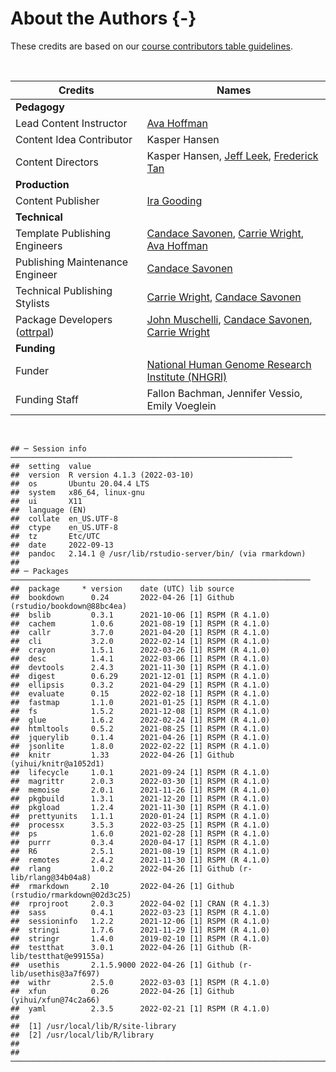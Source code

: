 
# About the Authors {-}

These credits are based on our [course contributors table guidelines](https://github.com/jhudsl/OTTR_Template/wiki/How-to-give-credits).

&nbsp;
&nbsp;

|Credits|Names|
|-------|-----|
|**Pedagogy**||
|Lead Content Instructor|[Ava Hoffman]|
|Content Idea Contributor|Kasper Hansen|
|Content Directors | Kasper Hansen, [Jeff Leek], [Frederick Tan]|
|**Production**||
|Content Publisher|[Ira Gooding]|
|**Technical**||
|Template Publishing Engineers|[Candace Savonen], [Carrie Wright], [Ava Hoffman]|
|Publishing Maintenance Engineer|[Candace Savonen]|
|Technical Publishing Stylists|[Carrie Wright], [Candace Savonen]|
|Package Developers ([ottrpal])|[John Muschelli], [Candace Savonen], [Carrie Wright]|
|**Funding**||
|Funder| [National Human Genome Research Institute (NHGRI)] |
|Funding Staff| Fallon Bachman, Jennifer Vessio, Emily Voeglein|

&nbsp;


<!-- |Content Contributor | [Jeff Leek], [Michael Schatz], [Frederick Tan]| -->
<!-- |Content Editors| [Katherine Cox], Natalie Kucher, [Frederick Tan]| -->
<!-- |Content Directors | Kasper Hansen, [Jeff Leek], [Frederick Tan]| -->
<!-- |Content Consultants (General) | [Jeff Leek], [Frederick Tan], [Carrie Wright] | -->


```
## ─ Session info ───────────────────────────────────────────────────────────────
##  setting  value
##  version  R version 4.1.3 (2022-03-10)
##  os       Ubuntu 20.04.4 LTS
##  system   x86_64, linux-gnu
##  ui       X11
##  language (EN)
##  collate  en_US.UTF-8
##  ctype    en_US.UTF-8
##  tz       Etc/UTC
##  date     2022-09-13
##  pandoc   2.14.1 @ /usr/lib/rstudio-server/bin/ (via rmarkdown)
## 
## ─ Packages ───────────────────────────────────────────────────────────────────
##  package     * version    date (UTC) lib source
##  bookdown      0.24       2022-04-26 [1] Github (rstudio/bookdown@88bc4ea)
##  bslib         0.3.1      2021-10-06 [1] RSPM (R 4.1.0)
##  cachem        1.0.6      2021-08-19 [1] RSPM (R 4.1.0)
##  callr         3.7.0      2021-04-20 [1] RSPM (R 4.1.0)
##  cli           3.2.0      2022-02-14 [1] RSPM (R 4.1.0)
##  crayon        1.5.1      2022-03-26 [1] RSPM (R 4.1.0)
##  desc          1.4.1      2022-03-06 [1] RSPM (R 4.1.0)
##  devtools      2.4.3      2021-11-30 [1] RSPM (R 4.1.0)
##  digest        0.6.29     2021-12-01 [1] RSPM (R 4.1.0)
##  ellipsis      0.3.2      2021-04-29 [1] RSPM (R 4.1.0)
##  evaluate      0.15       2022-02-18 [1] RSPM (R 4.1.0)
##  fastmap       1.1.0      2021-01-25 [1] RSPM (R 4.1.0)
##  fs            1.5.2      2021-12-08 [1] RSPM (R 4.1.0)
##  glue          1.6.2      2022-02-24 [1] RSPM (R 4.1.0)
##  htmltools     0.5.2      2021-08-25 [1] RSPM (R 4.1.0)
##  jquerylib     0.1.4      2021-04-26 [1] RSPM (R 4.1.0)
##  jsonlite      1.8.0      2022-02-22 [1] RSPM (R 4.1.0)
##  knitr         1.33       2022-04-26 [1] Github (yihui/knitr@a1052d1)
##  lifecycle     1.0.1      2021-09-24 [1] RSPM (R 4.1.0)
##  magrittr      2.0.3      2022-03-30 [1] RSPM (R 4.1.0)
##  memoise       2.0.1      2021-11-26 [1] RSPM (R 4.1.0)
##  pkgbuild      1.3.1      2021-12-20 [1] RSPM (R 4.1.0)
##  pkgload       1.2.4      2021-11-30 [1] RSPM (R 4.1.0)
##  prettyunits   1.1.1      2020-01-24 [1] RSPM (R 4.1.0)
##  processx      3.5.3      2022-03-25 [1] RSPM (R 4.1.0)
##  ps            1.6.0      2021-02-28 [1] RSPM (R 4.1.0)
##  purrr         0.3.4      2020-04-17 [1] RSPM (R 4.1.0)
##  R6            2.5.1      2021-08-19 [1] RSPM (R 4.1.0)
##  remotes       2.4.2      2021-11-30 [1] RSPM (R 4.1.0)
##  rlang         1.0.2      2022-04-26 [1] Github (r-lib/rlang@34b04a8)
##  rmarkdown     2.10       2022-04-26 [1] Github (rstudio/rmarkdown@02d3c25)
##  rprojroot     2.0.3      2022-04-02 [1] CRAN (R 4.1.3)
##  sass          0.4.1      2022-03-23 [1] RSPM (R 4.1.0)
##  sessioninfo   1.2.2      2021-12-06 [1] RSPM (R 4.1.0)
##  stringi       1.7.6      2021-11-29 [1] RSPM (R 4.1.0)
##  stringr       1.4.0      2019-02-10 [1] RSPM (R 4.1.0)
##  testthat      3.0.1      2022-04-26 [1] Github (R-lib/testthat@e99155a)
##  usethis       2.1.5.9000 2022-04-26 [1] Github (r-lib/usethis@3a7f697)
##  withr         2.5.0      2022-03-03 [1] RSPM (R 4.1.0)
##  xfun          0.26       2022-04-26 [1] Github (yihui/xfun@74c2a66)
##  yaml          2.3.5      2022-02-21 [1] RSPM (R 4.1.0)
## 
##  [1] /usr/local/lib/R/site-library
##  [2] /usr/local/lib/R/library
## 
## ──────────────────────────────────────────────────────────────────────────────
```

<!-- Author information -->


[Katherine Cox]: https://publichealth.jhu.edu/faculty/4170/katherine-cox
[Ira Gooding]: https://publichealth.jhu.edu/faculty/4130/ira-gooding
[Ava Hoffman]: https://www.avahoffman.com/
[Jeff Leek]: https://jtleek.com/
[John Muschelli]: https://johnmuschelli.com/
[National Human Genome Research Institute (NHGRI)]: https://www.genome.gov/
[Candace Savonen]: https://www.cansavvy.com/
[Michael Schatz]: http://schatz-lab.org/
[Frederick Tan]: https://carnegiescience.edu/frederick-tan
[Carrie Wright]: https://carriewright11.github.io/

<!-- Links -->

[Ottrpal]: https://github.com/jhudsl/ottrpal

<!-- Fill out this table using these instructions: https://github.com/jhudsl/DaSL_Course_Template_Bookdown/wiki/How-to-give-credits

For JHU courses, You will need to add Ira as a credit:

|Content Publisher|[Ira Gooding]|
...
[Ira Gooding]: https://publichealth.jhu.edu/faculty/4130/ira-gooding
-->
